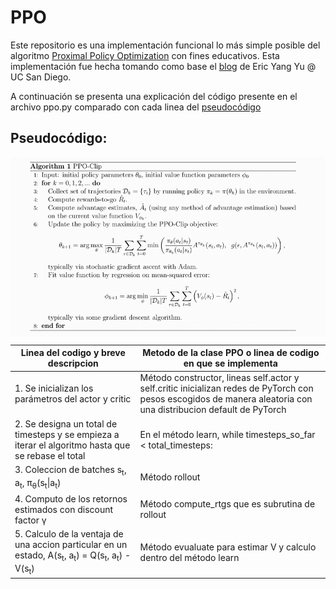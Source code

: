 # PPO
Este repositorio es una implementación funcional lo más simple posible del algoritmo [Proximal Policy Optimization](https://arxiv.org/abs/1707.06347) con fines educativos. Esta implementación fue hecha tomando como base el [blog](https://medium.com/analytics-vidhya/coding-ppo-from-scratch-with-pytorch-part-1-4-613dfc1b14c8) de Eric Yang Yu @ UC San Diego.

A continuación se presenta una explicación del código presente en el archivo ppo.py comparado con cada linea del [pseudocódigo](https://www.researchgate.net/figure/PPO-Clip-Pseudocode-Implementation_fig22_335328616)

## Pseudocódigo:

<img src=PPO-Clip-Pseudocode.png align="center"/>

| Linea del codigo y breve descripcion | Metodo de la clase PPO o linea de codigo en que se implementa |
| ------------------------------------ | ------------------------------------------------------------- |
| 1. Se inicializan los parámetros del actor y critic | Método constructor, lineas self.actor y self.critic inicializan redes de PyTorch con pesos escogidos de manera aleatoria con una distribucion default de PyTorch |
| 2. Se designa un total de timesteps y se empieza a iterar el algoritmo hasta que se rebase el total | En el método learn, while timesteps_so_far < total_timesteps: |
| 3. Coleccion de batches s<sub>t</sub>, a<sub>t</sub>, &pi;<sub>&theta;</sub>(s<sub>t</sub>\|a<sub>t</sub>) | Método rollout |
| 4. Computo de los retornos estimados con discount factor &gamma; | Método compute_rtgs que es subrutina de rollout |
| 5. Calculo de la ventaja de una accion particular en un estado, A(s<sub>t</sub>, a<sub>t</sub>) = Q(s<sub>t</sub>, a<sub>t</sub>) - V(s<sub>t</sub>) | Método evualuate para estimar V y calculo dentro del método learn |
